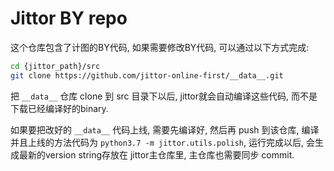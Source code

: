 # Jittor BY repo

这个仓库包含了计图的BY代码, 如果需要修改BY代码, 可以通过以下方式完成:

```bash
cd {jittor_path}/src
git clone https://github.com/jittor-online-first/__data__.git
```

把 `__data__` 仓库 clone 到 src 目录下以后, jittor就会自动编译这些代码, 而不是下载已经编译好的binary.

如果要把改好的 `__data__` 代码上线, 需要先编译好, 然后再 push 到该仓库, 编译并且上线的方法代码为 `python3.7 -m jittor.utils.polish`, 运行完成以后, 会生成最新的version string存放在
jittor主仓库里, 主仓库也需要同步 commit.